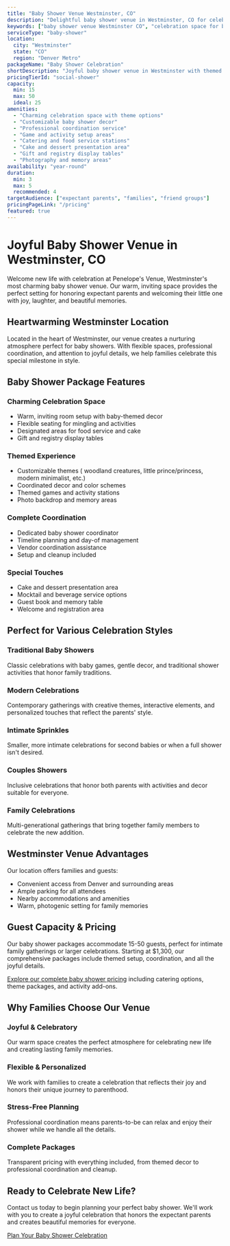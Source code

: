 ```yaml
---
title: "Baby Shower Venue Westminster, CO"
description: "Delightful baby shower venue in Westminster, CO for celebrating new beginnings. Charming packages with themes, games, catering, and complete event coordination."
keywords: ["baby shower venue Westminster CO", "celebration space for baby shower", "maternity shower location", "Colorado baby shower venue", "new baby celebration", "expectant parents party"]
serviceType: "baby-shower"
location:
  city: "Westminster"
  state: "CO"
  region: "Denver Metro"
packageName: "Baby Shower Celebration"
shortDescription: "Joyful baby shower venue in Westminster with themed packages, games, and complete coordination for celebrating expectant parents."
pricingTierId: "social-shower"
capacity:
  min: 15
  max: 50
  ideal: 25
amenities:
  - "Charming celebration space with theme options"
  - "Customizable baby shower decor"
  - "Professional coordination service"
  - "Game and activity setup areas"
  - "Catering and food service stations"
  - "Cake and dessert presentation area"
  - "Gift and registry display tables"
  - "Photography and memory areas"
availability: "year-round"
duration:
  min: 3
  max: 5
  recommended: 4
targetAudience: ["expectant parents", "families", "friend groups"]
pricingPageLink: "/pricing"
featured: true
---
```


# Joyful Baby Shower Venue in Westminster, CO

Welcome new life with celebration at Penelope's Venue, Westminster's most charming baby shower venue. Our warm, inviting space provides the perfect setting for honoring expectant parents and welcoming their little one with joy, laughter, and beautiful memories.

## Heartwarming Westminster Location

Located in the heart of Westminster, our venue creates a nurturing atmosphere perfect for baby showers. With flexible spaces, professional coordination, and attention to joyful details, we help families celebrate this special milestone in style.

## Baby Shower Package Features

### Charming Celebration Space
- Warm, inviting room setup with baby-themed decor
- Flexible seating for mingling and activities
- Designated areas for food service and cake
- Gift and registry display tables

### Themed Experience
- Customizable themes ( woodland creatures, little prince/princess, modern minimalist, etc.)
- Coordinated decor and color schemes
- Themed games and activity stations
- Photo backdrop and memory areas

### Complete Coordination
- Dedicated baby shower coordinator
- Timeline planning and day-of management
- Vendor coordination assistance
- Setup and cleanup included

### Special Touches
- Cake and dessert presentation area
- Mocktail and beverage service options
- Guest book and memory table
- Welcome and registration area

## Perfect for Various Celebration Styles

### Traditional Baby Showers
Classic celebrations with baby games, gentle decor, and traditional shower activities that honor family traditions.

### Modern Celebrations
Contemporary gatherings with creative themes, interactive elements, and personalized touches that reflect the parents' style.

### Intimate Sprinkles
Smaller, more intimate celebrations for second babies or when a full shower isn't desired.

### Couples Showers
Inclusive celebrations that honor both parents with activities and decor suitable for everyone.

### Family Celebrations
Multi-generational gatherings that bring together family members to celebrate the new addition.

## Westminster Venue Advantages

Our location offers families and guests:
- Convenient access from Denver and surrounding areas
- Ample parking for all attendees
- Nearby accommodations and amenities
- Warm, photogenic setting for family memories

## Guest Capacity & Pricing

Our baby shower packages accommodate 15-50 guests, perfect for intimate family gatherings or larger celebrations. Starting at $1,300, our comprehensive packages include themed setup, coordination, and all the joyful details.

[Explore our complete baby shower pricing](/pricing) including catering options, theme packages, and activity add-ons.

## Why Families Choose Our Venue

### Joyful & Celebratory
Our warm space creates the perfect atmosphere for celebrating new life and creating lasting family memories.

### Flexible & Personalized
We work with families to create a celebration that reflects their joy and honors their unique journey to parenthood.

### Stress-Free Planning
Professional coordination means parents-to-be can relax and enjoy their shower while we handle all the details.

### Complete Packages
Transparent pricing with everything included, from themed decor to professional coordination and cleanup.

## Ready to Celebrate New Life?

Contact us today to begin planning your perfect baby shower. We'll work with you to create a joyful celebration that honors the expectant parents and creates beautiful memories for everyone.

[Plan Your Baby Shower Celebration](/contact#book)
